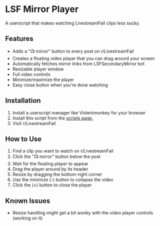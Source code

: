 # LSF Mirror Player

A userscript that makes watching LivestreamFail clips less sucky.

## Features

- Adds a "📺 mirror" button to every post on r/LivestreamFail
- Creates a floating video player that you can drag around your screen
- Automatically fetches mirror links from LSFSecondaryMirror bot
- Resizable player window
- Full video controls
- Minimize/maximize the player
- Easy close button when you're done watching

## Installation

1. Install a userscript manager like Violentmonkey for your browser
2. Install this script from the [scripts page.](https://lnus.github.io/userscripts/scripts/lsfmirror/script.user.js)
3. Visit r/LivestreamFail

## How to Use

1. Find a clip you want to watch on r/LivestreamFail
2. Click the "📺 mirror" button below the post
3. Wait for the floating player to appear
4. Drag the player around by its header
5. Resize by dragging the bottom-right corner
6. Use the minimize (-) button to collapse the video
7. Click the (×) button to close the player

## Known Issues

- Resize handling might get a bit wonky with the video player controls (working on it)

